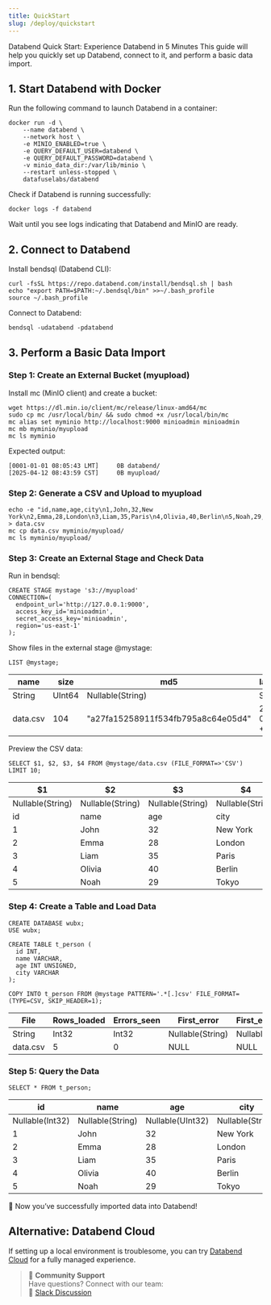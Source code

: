 ```yaml
---
title: QuickStart
slug: /deploy/quickstart
---
```


Databend Quick Start: Experience Databend in 5 Minutes
This guide will help you quickly set up Databend, connect to it, and perform a basic data import.

## 1. Start Databend with Docker
Run the following command to launch Databend in a container:

```
docker run -d \
    --name databend \
    --network host \
    -e MINIO_ENABLED=true \
    -e QUERY_DEFAULT_USER=databend \
    -e QUERY_DEFAULT_PASSWORD=databend \
    -v minio_data_dir:/var/lib/minio \
    --restart unless-stopped \
    datafuselabs/databend
```
Check if Databend is running successfully:

```
docker logs -f databend
```
Wait until you see logs indicating that Databend and MinIO are ready.

## 2. Connect to Databend
Install bendsql (Databend CLI):

```
curl -fsSL https://repo.databend.com/install/bendsql.sh | bash
echo "export PATH=$PATH:~/.bendsql/bin" >>~/.bash_profile
source ~/.bash_profile
```

Connect to Databend:
```
bendsql -udatabend -pdatabend
```

## 3. Perform a Basic Data Import
### Step 1: Create an External Bucket (myupload)
Install mc (MinIO client) and create a bucket:

```
wget https://dl.min.io/client/mc/release/linux-amd64/mc
sudo cp mc /usr/local/bin/ && sudo chmod +x /usr/local/bin/mc
mc alias set myminio http://localhost:9000 minioadmin minioadmin
mc mb myminio/myupload
mc ls myminio
```
Expected output:
```
[0001-01-01 08:05:43 LMT]     0B databend/
[2025-04-12 08:43:59 CST]     0B myupload/
```

### Step 2: Generate a CSV and Upload to myupload
```
echo -e "id,name,age,city\n1,John,32,New York\n2,Emma,28,London\n3,Liam,35,Paris\n4,Olivia,40,Berlin\n5,Noah,29,Tokyo" > data.csv
mc cp data.csv myminio/myupload/
mc ls myminio/myupload/
```
### Step 3: Create an External Stage and Check Data
Run in bendsql:
``` 
CREATE STAGE mystage 's3://myupload' 
CONNECTION=(
  endpoint_url='http://127.0.0.1:9000',
  access_key_id='minioadmin',
  secret_access_key='minioadmin',
  region='us-east-1'
);
```
Show  files in the external stage @mystage:
```
LIST @mystage;
```
| name     | size   | md5               | last_modified        | creator     |
|----------|--------|-------------------|-----------------------|-------------|
| String   | UInt64 | Nullable(String)  | String               | Nullable(String) |
| data.csv | 104    | "a27fa15258911f534fb795a8c64e05d4" | 2025-04-12 00:51:11.015 +0000 | NULL       |

Preview the CSV data:
```
SELECT $1, $2, $3, $4 FROM @mystage/data.csv (FILE_FORMAT=>'CSV') LIMIT 10;
```
| \$1                | \$2                | \$3                | \$4                |
|-------------------|-------------------|-------------------|-------------------|
| Nullable(String)  | Nullable(String)  | Nullable(String)  | Nullable(String)  |
| id                | name              | age               | city              |
| 1                 | John              | 32                | New York          |
| 2                 | Emma              | 28                | London            |
| 3                 | Liam              | 35                | Paris             |
| 4                 | Olivia            | 40                | Berlin            |
| 5                 | Noah              | 29                | Tokyo             |


### Step 4: Create a Table and Load Data
```
CREATE DATABASE wubx;
USE wubx;

CREATE TABLE t_person (
  id INT,
  name VARCHAR,
  age INT UNSIGNED,
  city VARCHAR
);

COPY INTO t_person FROM @mystage PATTERN='.*[.]csv' FILE_FORMAT=(TYPE=CSV, SKIP_HEADER=1);

```

| File      | Rows_loaded | Errors_seen | First_error      | First_error_line |
|-----------|-------------|-------------|------------------|------------------|
| String    | Int32       | Int32       | Nullable(String) | Nullable(Int32)  |
| data.csv  | 5           | 0           | NULL             | NULL             |

### Step 5: Query the Data
```
SELECT * FROM t_person;
```
| id       | name     | age      | city     |
|----------|----------|----------|----------|
| Nullable(Int32) | Nullable(String) | Nullable(UInt32) | Nullable(String) |
| 1        | John     | 32       | New York |
| 2        | Emma     | 28       | London   |
| 3        | Liam     | 35       | Paris    |
| 4        | Olivia   | 40       | Berlin   |
| 5        | Noah     | 29       | Tokyo    |

🚀 Now you’ve successfully imported data into Databend! 

## Alternative: Databend Cloud
If setting up a local environment is troublesome, you can try [Databend Cloud](https://www.databend.com) for a fully managed experience.


> 💬 **Community Support**  
> Have questions? Connect with our team:  
> 💬 [Slack Discussion](https://link.databend.com/join-slack)
